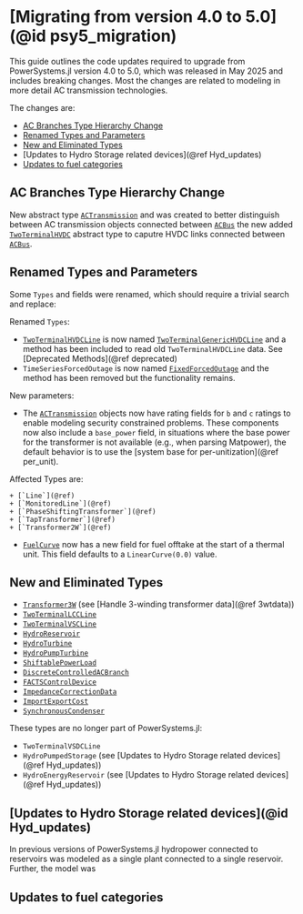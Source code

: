 # [Migrating from version 4.0 to 5.0](@id psy5_migration)

This guide outlines the code updates required to upgrade from PowerSystems.jl version 4.0
to 5.0, which was released in May 2025 and includes breaking changes. Most the changes are related
to modeling in more detail AC transmission technologies.

The changes are:

  - [AC Branches Type Hierarchy Change](@ref)
  - [Renamed Types and Parameters](@ref)
  - [New and Eliminated Types](@ref)
  - [Updates to Hydro Storage related devices](@ref Hyd_updates)
  - [Updates to fuel categories](@ref)

## AC Branches Type Hierarchy Change

New abstract type [`ACTransmission`](@ref) and was created to better distinguish between AC transmission objects connected between [`ACBus`](@ref) the new added [`TwoTerminalHVDC`](@ref) abstract type to caputre HVDC links connected between [`ACBus`](@ref).

## Renamed Types and Parameters

Some `Types` and fields were renamed, which should require a trivial search and replace:

Renamed `Types`:

  - [`TwoTerminalHVDCLine`](@ref) is now named [`TwoTerminalGenericHVDCLine`](@ref) and a method has been included to read old `TwoTerminalHVDCLine` data. See [Deprecated Methods](@ref deprecated)
  - `TimeSeriesForcedOutage` is now named [`FixedForcedOutage`](@ref) and the method has been removed but the functionality remains.

New parameters:

  - The [`ACTransmission`](@ref) objects now have rating fields for `b` and `c` ratings to enable modeling security constrained problems. These components now also include a `base_power` field, in situations where the base power for the transformer is not available (e.g., when parsing Matpower), the default behavior is to use the [system base for per-unitization](@ref per_unit).

Affected Types are:

    + [`Line`](@ref)
    + [`MonitoredLine`](@ref)
    + [`PhaseShiftingTransformer`](@ref)
    + [`TapTransformer`](@ref)
    + [`Transformer2W`](@ref)

  - [`FuelCurve`](@ref) now has a new field for fuel offtake at the start of a thermal unit. This field defaults to a `LinearCurve(0.0)` value.

## New and Eliminated Types

  - [`Transformer3W`](@ref) (see [Handle 3-winding transformer data](@ref 3wtdata))
  - [`TwoTerminalLCCLine`](@ref)
  - [`TwoTerminalVSCLine`](@ref)
  - [`HydroReservoir`](@ref)
  - [`HydroTurbine`](@ref)
  - [`HydroPumpTurbine`](@ref)
  - [`ShiftablePowerLoad`](@ref)
  - [`DiscreteControlledACBranch`](@ref)
  - [`FACTSControlDevice`](@ref)
  - [`ImpedanceCorrectionData`](@ref)
  - [`ImportExportCost`](@ref)
  - [`SynchronousCondenser`](@ref)

These types are no longer part of PowerSystems.jl:

  - `TwoTerminalVSDCLine`
  - `HydroPumpedStorage` (see [Updates to Hydro Storage related devices](@ref Hyd_updates))
  - `HydroEnergyReservoir` (see [Updates to Hydro Storage related devices](@ref Hyd_updates))

## [Updates to Hydro Storage related devices](@id Hyd_updates)

In previous versions of PowerSystems.jl hydropower connected to reservoirs was modeled as a single plant connected to a single reservoir. Further, the model was

## Updates to fuel categories
